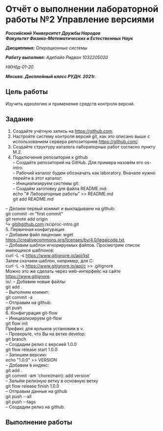 # Отчёт о выполнении лабораторной работы №2 Управление версиями
***Российский Университет Дружбы Народов***  
***Факульткт Физико-Математических и Естественных Наук***  

 ***Дисциплина:*** *Операционные системы*  
 
 ***Работу выполнял:*** *Адебайо Ридван*
  *1032205020*  
 
 *НКНбд-01-20*  
 
 ***Москва. Дисплейный класс РУДН. 2021г.*** 
 
## Цель работы 
Изучить идеологию и применение средств контроля версий.
## Задание 
1. Создайте учётную запись на https://github.com.  
2. Настройте систему контроля версий git, как это описано выше c использованием сервера репозиториев https://github.com/.   
3. Создайте структуру каталога лабораторных работ согласно пункту М.2.   
4. Подключение репозитория к github  
 – Создайте репозиторий на GitHub. Для примера назовём его os-intro.  
 – Рабочий каталог будем обозначать как laboratory. Вначале нужно перейти в этот каталог:  
 – Инициализируем системы git:  
 – Создаём заготовку для файла README.md:  
 echo "# Лабораторные работы" >> README.md  
 git add README.md  

 – Делаем первый коммит и выкладываем на github:  
 git commit -m "first commit"  
 git remote add origin  
 ↪ git@github.com:<username>/sciproc-intro.git  
5. Первичная конфигурация  
 – Добавим файл лицензии:
 wget https://creativecommons.org/licenses/by/4.0/legalcode.txt  
 – Добавим шаблон игнорируемых файлов. Просмотрим список имеющихся шаблонов:  
 curl -L -s https://www.gitignore.io/api/list  
 Затем скачаем шаблон, например, для C:  
 curl -L -s https://www.gitignore.io/api/c >> .gitignore  
 Можно это же сделать через web-интерфейс на сайте https://www.gitignore.  
 io/.
– Добавим новые файлы:  
git add .  
– Выполним коммит:  
git commit -a  
– Отправим на github:  
git push  
6. Конфигурация git-flow  
 – Инициализируем git-flow  
git flow init  
Префикс для ярлыков установим в v.  
 – Проверьте, что Вы на ветке develop:  
git branch  
 – Создадим релиз с версией 1.0.0  
git flow release start 1.0.0  
 – Запишем версию:  
echo "1.0.0" >> VERSION  
 – Добавим в индекс:  
git add .  
git commit -am 'chore(main): add version'  
 – Зальём релизную ветку в основную ветку  
git flow release finish 1.0.0  
 – Отправим данные на github  
git push --all  
git push --tags  
 – Создадим релиз на github.  
## Выполнение работы
  
